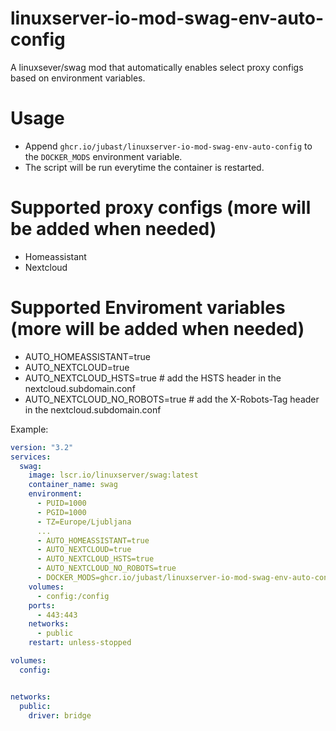 # linuxserver-io-mod-swag-env-auto-config

A linuxsever/swag mod that automatically enables select proxy configs based on environment variables.

# Usage
- Append `ghcr.io/jubast/linuxserver-io-mod-swag-env-auto-config` to the `DOCKER_MODS` environment variable.
- The script will be run everytime the container is restarted.

# Supported proxy configs (more will be added when needed)
- Homeassistant
- Nextcloud

# Supported Enviroment variables (more will be added when needed)
- AUTO_HOMEASSISTANT=true
- AUTO_NEXTCLOUD=true
- AUTO_NEXTCLOUD_HSTS=true # add the HSTS header in the nextcloud.subdomain.conf
- AUTO_NEXTCLOUD_NO_ROBOTS=true # add the X-Robots-Tag header in the nextcloud.subdomain.conf

Example:
```yml
version: "3.2"
services:
  swag:
    image: lscr.io/linuxserver/swag:latest
    container_name: swag
    environment:
      - PUID=1000
      - PGID=1000
      - TZ=Europe/Ljubljana
      ...
      - AUTO_HOMEASSISTANT=true
      - AUTO_NEXTCLOUD=true
      - AUTO_NEXTCLOUD_HSTS=true
      - AUTO_NEXTCLOUD_NO_ROBOTS=true
      - DOCKER_MODS=ghcr.io/jubast/linuxserver-io-mod-swag-env-auto-config
    volumes:
      - config:/config
    ports:
      - 443:443
    networks:
      - public
    restart: unless-stopped

volumes:
  config:


networks:
  public:
    driver: bridge

```
